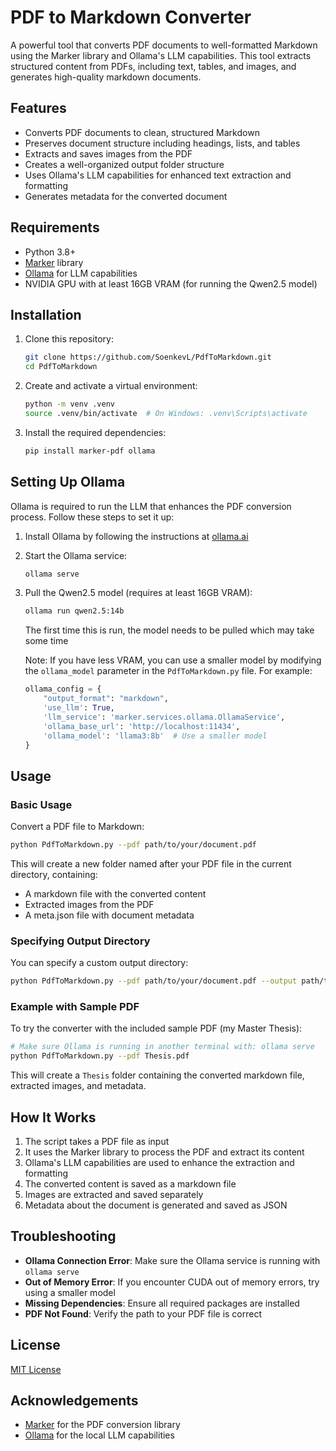 # PDF to Markdown Converter

A powerful tool that converts PDF documents to well-formatted Markdown using the Marker library and Ollama's LLM capabilities. This tool extracts structured content from PDFs, including text, tables, and images, and generates high-quality markdown documents.

## Features

- Converts PDF documents to clean, structured Markdown
- Preserves document structure including headings, lists, and tables
- Extracts and saves images from the PDF
- Creates a well-organized output folder structure
- Uses Ollama's LLM capabilities for enhanced text extraction and formatting
- Generates metadata for the converted document

## Requirements

- Python 3.8+
- [Marker](https://github.com/VikParuchuri/marker) library
- [Ollama](https://ollama.ai/) for LLM capabilities
- NVIDIA GPU with at least 16GB VRAM (for running the Qwen2.5 model)

## Installation

1. Clone this repository:
   ```bash
   git clone https://github.com/SoenkevL/PdfToMarkdown.git
   cd PdfToMarkdown
   ```

2. Create and activate a virtual environment:
   ```bash
   python -m venv .venv
   source .venv/bin/activate  # On Windows: .venv\Scripts\activate
   ```

3. Install the required dependencies:
   ```bash
   pip install marker-pdf ollama
   ```

## Setting Up Ollama

Ollama is required to run the LLM that enhances the PDF conversion process. Follow these steps to set it up:

1. Install Ollama by following the instructions at [ollama.ai](https://ollama.ai/download)

2. Start the Ollama service:
   ```bash
   ollama serve
   ```

3. Pull the Qwen2.5 model (requires at least 16GB VRAM):
   ```bash
   ollama run qwen2.5:14b
   ```
   The first time this is run, the model needs to be pulled which may take some time

   Note: If you have less VRAM, you can use a smaller model by modifying the `ollama_model` parameter in the `PdfToMarkdown.py` file. For example:
   ```python
   ollama_config = {
       "output_format": "markdown",
       'use_llm': True,
       'llm_service': 'marker.services.ollama.OllamaService',
       'ollama_base_url': 'http://localhost:11434',
       'ollama_model': 'llama3:8b'  # Use a smaller model
   }
   ```

## Usage

### Basic Usage

Convert a PDF file to Markdown:

```bash
python PdfToMarkdown.py --pdf path/to/your/document.pdf
```

This will create a new folder named after your PDF file in the current directory, containing:
- A markdown file with the converted content
- Extracted images from the PDF
- A meta.json file with document metadata

### Specifying Output Directory

You can specify a custom output directory:

```bash
python PdfToMarkdown.py --pdf path/to/your/document.pdf --output path/to/output/directory
```

### Example with Sample PDF

To try the converter with the included sample PDF (my Master Thesis):

```bash
# Make sure Ollama is running in another terminal with: ollama serve
python PdfToMarkdown.py --pdf Thesis.pdf
```

This will create a `Thesis` folder containing the converted markdown file, extracted images, and metadata.

## How It Works

1. The script takes a PDF file as input
2. It uses the Marker library to process the PDF and extract its content
3. Ollama's LLM capabilities are used to enhance the extraction and formatting
4. The converted content is saved as a markdown file
5. Images are extracted and saved separately
6. Metadata about the document is generated and saved as JSON

## Troubleshooting

- **Ollama Connection Error**: Make sure the Ollama service is running with `ollama serve`
- **Out of Memory Error**: If you encounter CUDA out of memory errors, try using a smaller model
- **Missing Dependencies**: Ensure all required packages are installed
- **PDF Not Found**: Verify the path to your PDF file is correct

## License

[MIT License](LICENSE)

## Acknowledgements

- [Marker](https://github.com/VikParuchuri/marker) for the PDF conversion library
- [Ollama](https://ollama.ai/) for the local LLM capabilities
